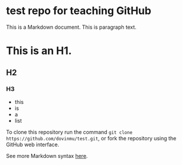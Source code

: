 # test repo for teaching GitHub

This is a Markdown document. This is paragraph text.

# This is an H1.
## H2
### H3

* this
* is
* a
* list

To clone this repository run the command `git clone https://github.com/dovinmu/test.git`, or fork the repository using the GitHub web interface.

See more Markdown syntax [here](https://daringfireball.net/projects/markdown/syntax).